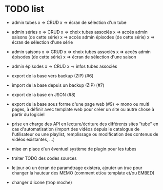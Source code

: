 # TODO list

* admin tubes
x => CRUD
x => écran de sélection d'un tube

* admin séries
x => CRUD
x => choix tubes associés
x => accès admin saisons (de cette série)
x => accès admin épisodes (de cette série)
x => écran de sélection d'une série

* admin saisons
x => CRUD
x => choix tubes associés
x => accès admin épisodes (de cette série)
x => écran de sélection d'une saison

* admin épisodes
x => CRUD
x => infos tubes associés


* export de la base vers backup (ZIP) (#6)
* import de la base depuis un backup (ZIP) (#7)
* export de la base en JSON (#8)
* export de la base sous forme d'une page web (#9) => mono ou multi pages, à définir avec template web pour créer un site ou autre chose à partir du logiciel
* prise en charge des API en lecture/écriture des différents sites "tube" en cas d'automatisation (import des vidéos depuis le catalogue de l'utilisateur ou une playlist, remplissage ou modification des contenus de vidéos existantes, ...)
* mise en place d'un éventuel système de plugin pour les tubes

* traiter TODO des codes sources

* le jour où un écran de paramétrage existera, ajouter un truc pour changer la hauteur des MEMO (comment et/ou template et/ou EMBED)

* changer d'icone (trop moche)
